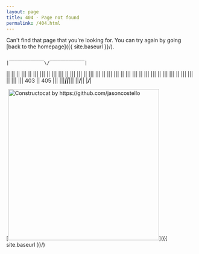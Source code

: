 ```yaml
---
layout: page
title: 404 - Page not found
permalink: /404.html
---
```


Can't find that page that you're looking for. You can try again by going [back to the homepage]({{ site.baseurl }}/).


     _____________  _____________
    |             \/             |
   ||             ||             ||
  |||             ||             |||
  |||             ||             |||
  |||             ||             |||
  |||             ||             |||
  |||             ||             |||
  |||             ||             |||
  |||             ||             |||
  |||             ||             |||
  |||             ||             |||
  |||             ||             |||
  ||| 403         ||         405 |||
  |||_____________||_____________|||
  ||______________\/______________||
  |_______________\/_______________|










[<img src="{{ site.baseurl }}/images/404.jpg" alt="Constructocat by https://github.com/jasoncostello" style="width: 400px;"/>]({{ site.baseurl }}/)
